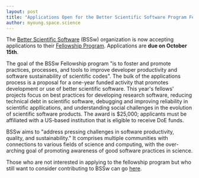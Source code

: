 ```yaml
---  
layout: post  
title: "Applications Open for the Better Scientific Software Program Fellowship"  
author: myoung.space.science  
---  
```


The [Better Scientific Software](https://bssw.io/) (BSSw) organization is now accepting 
applications to their [Fellowship Program](https://bssw.io/fellowship). Applications are **due on October 15th**.

The goal of the BSSw Fellowship program "is to foster and promote practices, processes, and tools to improve developer 
productivity and software sustainability of scientific codes". The bulk of the applications process is a proposal for 
a one-year funded activity that promotes development or use of better scientific software. This year's fellows' projects 
focus on best practices for developing research software, reducing technical debt in scientific software, debugging and 
improving reliability in scientific appllications, and understanding social challenges in the evolution of scientific 
software products. The award is $25,000; applicants must be affiliated with a US-based institution that is eligible to 
receive DoE funds.

BSSw aims to "address pressing challenges in software productivity, quality, and sustainability." 
It comprises multiple communities with connections to various fields of science and computing, with the over-arching 
goal of promoting awareness of good software practices in science.

Those who are not interested in applying to the fellowship program but who still want to consider contributing to BSSw 
can go [here](https://bssw.io/contributes/new).
